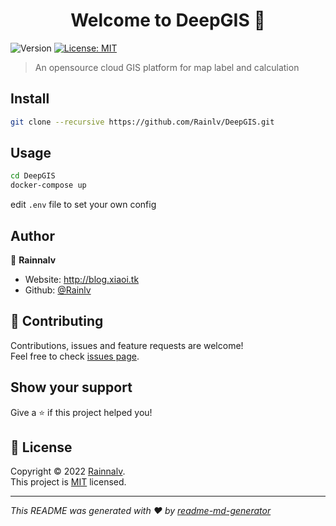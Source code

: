 <h1 align="center">Welcome to DeepGIS 👋</h1>
<p>
  <img alt="Version" src="https://img.shields.io/badge/version-0.1.0--alpha-blue.svg?cacheSeconds=2592000" />
  <a href="https://github.com/Rainlv/DeepGIS/blob/master/LICENSE" target="_blank">
    <img alt="License: MIT" src="https://img.shields.io/badge/License-MIT-yellow.svg" />
  </a>
</p>

>  An opensource cloud GIS platform for map label and calculation

## Install

```sh
git clone --recursive https://github.com/Rainlv/DeepGIS.git
```

## Usage

```sh
cd DeepGIS
docker-compose up
```
edit `.env` file to set your own config
## Author

👤 **Rainnalv**

* Website: http://blog.xiaoi.tk
* Github: [@Rainlv](https://github.com/Rainlv)

## 🤝 Contributing

Contributions, issues and feature requests are welcome!<br>Feel free to check [issues page](https://github.com/Rainlv/DeepGIS/issues). 

## Show your support

Give a ⭐️ if this project helped you!

## 📝 License

Copyright © 2022 [Rainnalv](https://github.com/Rainlv). <br />
This project is [MIT](https://github.com/Rainlv/DeepGIS/blob/master/LICENSE) licensed.

***
_This README was generated with ❤️ by [readme-md-generator](https://github.com/kefranabg/readme-md-generator)_